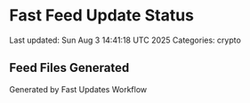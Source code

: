 # Fast Feed Update Status
Last updated: Sun Aug  3 14:41:18 UTC 2025
Categories: crypto

## Feed Files Generated

Generated by Fast Updates Workflow
